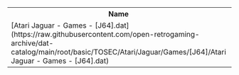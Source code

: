 <table>
<tr><th>Name</th><th>Size</th></tr>
<tr><td>[Atari Jaguar - Games - [J64].dat](https://raw.githubusercontent.com/open-retrogaming-archive/dat-catalog/main/root/basic/TOSEC/Atari/Jaguar/Games/[J64]/Atari Jaguar - Games - [J64].dat)</td><td>38866</td></tr>
</table>
